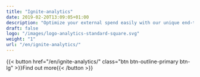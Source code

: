 ```yaml
---
title: "Ignite-analytics"
date: 2019-02-20T13:09:05+01:00
description: "Optimize your external spend easily with our unique end-to-end platform for strategic sourcing​"
draft: false
logo: "/images/logo-analytics-standard-square.svg"
weight: "1"
url: "/en/ignite-analytics/"
---
```


{{< button href="/en/ignite-analytics/" class="btn btn-outline-primary btn-lg" >}}Find out more{{< /button >}}